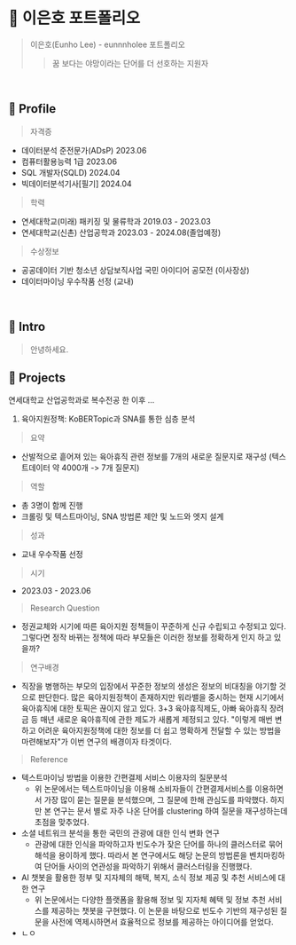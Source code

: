 # 📜 이은호 포트폴리오
> 이은호(Eunho Lee) - eunnnholee 포트폴리오
>> 꿈 보다는 야망이라는 단어를 더 선호하는 지원자
<br/>

## 🔎 Profile
> 자격증
  - 데이터분석 준전문가(ADsP) 2023.06
  - 컴퓨터활용능력 1급 2023.06
  - SQL 개발자(SQLD) 2024.04
  - 빅데이터분석기사[필기] 2024.04

> 학력
  - 연세대학교(미래) 패키징 및 물류학과  2019.03 - 2023.03
  - 연세대학교(신촌) 산업공학과 2023.03 - 2024.08(졸업예정)

> 수상정보
  - 공공데이터 기반 청소년 상담보직사업 국민 아이디어 공모전 (이사장상)
  - 데이터마이닝 우수작품 선정 (교내)
<br/>

## 👋 Intro
> 안녕하세요.

## 📝 Projects
연세대학교 산업공학과로 복수전공 한 이후 ...
<br/>

1. 육아지원정책: KoBERTopic과 SNA를 통한 심층 분석
> 요약
- 산발적으로 흩어져 있는 육아휴직 관련 정보를 7개의 새로운 질문지로 재구성 (텍스트데이터 약 4000개 -> 7개 질문지)

> 역할
- 총 3명이 함께 진행
- 크롤링 및 텍스트마이닝, SNA 방법론 제안 및 노드와 엣지 설계

> 성과
- 교내 우수작품 선정
  
> 시기
- 2023.03 - 2023.06

> Research Question
- 정권교체와 시기에 따른 육아지원 정책들이 꾸준하게 신규 수립되고 수정되고 있다. 그렇다면 정작 바뀌는 정책에 따라 부모들은 이러한 정보를 정확하게 인지 하고 있을까?

> 연구배경
- 직장을 병행하는 부모의 입장에서 꾸준한 정보의 생성은 정보의 비대칭을 야기할 것으로 판단한다. 많은 육아지원정책이 존재하지만 워라밸을 중시하는 현재 시기에서 육아휴직에 대한 토픽은 끊이지 않고 있다. 3+3 육아휴직제도, 아빠 육아휴직 장려금 등 매년 새로운 육아휴직에 관한 제도가 새롭게 제정되고 있다. "이렇게 매번 변하고 어려운 육아지원정책에 대한 정보를 더 쉽고 명확하게 전달할 수 있는 방법을 마련해보자"가 이번 연구의 배경이자 타겟이다.

> Reference
- 텍스트마이닝 방법을 이용한 간편결제 서비스 이용자의 질문분석
  - 위 논문에서는 텍스트마이닝을 이용해 소비자들이 간편결제서비스를 이용하면서 가장 많이 묻는 질문을 분석했으며, 그 질문에 한해 관심도를 파악했다. 하지만 본 연구는 문서 별로 자주 나온 단어를 clustering 하여 질문을 재구성하는데 초점을 맞추었다.
- 소셜 네트워크 분석을 통한 국민의 관광에 대한 인식 변화 연구
  - 관광에 대한 인식을 파악하고자 빈도수가 잦은 단어를 하나의 클러스터로 묶어 해석을 용이하게 했다. 따라서 본 연구에서도 해당 논문의 방법론을 벤치마킹하여 단어들 사이의 연관성을 파악하기 위해서 클러스터링을 진행했다.
- AI 챗봇을 활용한 정부 및 지자체의 해택, 복지, 소식 정보 제공 및 추천 서비스에 대한 연구
  - 위 논문에서는 다양한 플랫폼을 활용해 정보 및 지자체 혜택 및 정보 추천 서비스를 제공하는 챗봇을 구현했다. 이 논문을 바탕으로 빈도수 기반의 재구성된 질문을 사전에 역제시하면서 효율적으로 정보를 제공하는 아이디어를 얻었다.
- ㄴㅇ

   



